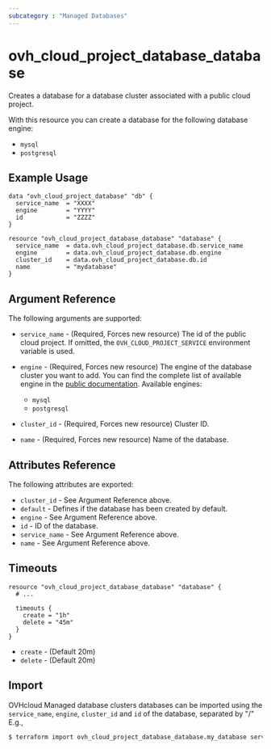 ```yaml
---
subcategory : "Managed Databases"
---
```


# ovh_cloud_project_database_database

Creates a database for a database cluster associated with a public cloud project.

With this resource you can create a database for the following database engine:

  * `mysql`
  * `postgresql`

## Example Usage

```hcl
data "ovh_cloud_project_database" "db" {
  service_name  = "XXXX"
  engine        = "YYYY"
  id            = "ZZZZ"
}

resource "ovh_cloud_project_database_database" "database" {
  service_name  = data.ovh_cloud_project_database.db.service_name
  engine        = data.ovh_cloud_project_database.db.engine
  cluster_id    = data.ovh_cloud_project_database.db.id
  name          = "mydatabase"
}
```

## Argument Reference

The following arguments are supported:

* `service_name` - (Required, Forces new resource) The id of the public cloud project. If omitted,
  the `OVH_CLOUD_PROJECT_SERVICE` environment variable is used.

* `engine` - (Required, Forces new resource) The engine of the database cluster you want to add. You can find the complete list of available engine in the [public documentation](https://docs.ovh.com/gb/en/publiccloud/databases).
Available engines:
  * `mysql`
  * `postgresql`

* `cluster_id` - (Required, Forces new resource) Cluster ID.

* `name` - (Required, Forces new resource) Name of the database.

## Attributes Reference

The following attributes are exported:

* `cluster_id` - See Argument Reference above.
* `default` - Defines if the database has been created by default.
* `engine` - See Argument Reference above.
* `id` - ID of the database.
* `service_name` - See Argument Reference above.
* `name` - See Argument Reference above.

## Timeouts

```hcl
resource "ovh_cloud_project_database_database" "database" {
  # ...

  timeouts {
    create = "1h"
    delete = "45m"
  }
}
```
* `create` - (Default 20m)
* `delete` - (Default 20m)

## Import

OVHcloud Managed database clusters databases can be imported using the `service_name`, `engine`, `cluster_id` and `id` of the database, separated by "/" E.g.,

```bash
$ terraform import ovh_cloud_project_database_database.my_database service_name/engine/cluster_id/id
```
